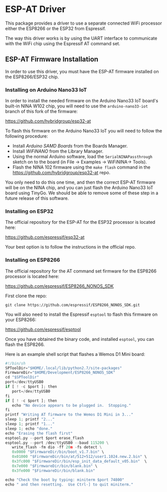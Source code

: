 # ESP-AT Driver

This package provides a driver to use a separate connected WiFi processor either the ESP8266 or the ESP32 from Espressif. 

The way this driver works is by using the UART interface to communicate with the WiFi chip using the Espressif AT command set.

## ESP-AT Firmware Installation

In order to use this driver, you must have the ESP-AT firmware installed on the ESP8266/ESP32 chip.

### Installing on Arduino Nano33 IoT

In order to install the needed firmware on the Arduino Nano33 IoT board's built-in NINA W102 chip, you will need to use the `arduino-nano33-iot` branch of this fork of the firmware:

https://github.com/hybridgroup/esp32-at

To flash this firmware on the Arduino Nano33 IoT you will need to follow the following procedure:

- Install _Arduino SAMD Boards_ from the Boards Manager.
- Install _WiFiNANO_ from the Library Manager.
- Using the normal Arduino software, load the `SerialNINAPassthrough` sketch on to the board (in File -> Examples -> WiFiNINA-> Tools).
- Flash the NINA 102 firmware using the `make flash` command in the https://github.com/hybridgroup/esp32-at repo.

You only need to do this one time, and then the correct ESP-AT firmware will be on the NINA chip, and you can just flash the Arduino Nano33 IoT board using TinyGo. We should be able to remove some of these step in a future release of this software.

### Installing on ESP32

The official repository for the ESP-AT for the ESP32 processor is located here:

https://github.com/espressif/esp32-at

Your best option is to follow the instructions in the official repo.

### Installing on ESP8266

The official repository for the AT command set firmware for the ESP8266 processor is located here:

https://github.com/espressif/ESP8266_NONOS_SDK

First clone the repo:

```shell
git clone https://github.com/espressif/ESP8266_NONOS_SDK.git
```

You will also need to install the Espressif `esptool` to flash this firmware on your ESP8266:

https://github.com/espressif/esptool

Once you have obtained the binary code, and installed `esptool`, you can flash the ESP8266.

Here is an example shell script that flashes a Wemos D1 Mini board:


```python
#!/bin/sh
SPToolDir="$HOME/.local/lib/python2.7/site-packages"
FirmwareDir="$HOME/Development/ESP8266_NONOS_SDK"
cd "$SPToolDir"
port=/dev/ttyUSB0
if [ ! -c $port ]; then
   port=/dev/ttyUSB0
fi
if [ ! -c $port ]; then
   echo "No device appears to be plugged in.  Stopping."
fi
printf "Writing AT firmware to the Wemos D1 Mini in 3..."
sleep 1; printf "2..."
sleep 1; printf "1..."
sleep 1; echo "done."
echo "Erasing the flash first"
esptool.py --port $port erase_flash
esptool.py --port /dev/ttyUSB0 --baud 115200 \
   write_flash -fm dio -ff 20m -fs detect \
   0x0000 "$FirmwareDir/bin/boot_v1.7.bin" \
   0x01000 "$FirmwareDir/bin/at/512+512/user1.1024.new.2.bin" \
   0x3fc000 "$FirmwareDir/bin/esp_init_data_default_v05.bin"  \
   0x7e000 "$FirmwareDir/bin/blank.bin" \
   0x3fe000 "$FirmwareDir/bin/blank.bin"

echo "Check the boot by typing: miniterm $port 74800"
echo " and then resetting.  Use Ctrl-] to quit miniterm."

```
